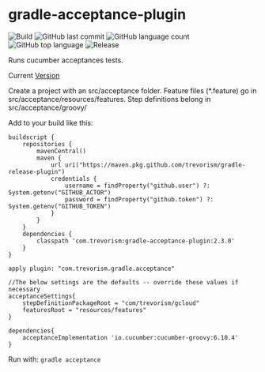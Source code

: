 # gradle-acceptance-plugin
![Build](https://github.com/trevorism/gradle-acceptance-plugin/actions/workflows/build.yml/badge.svg)
![GitHub last commit](https://img.shields.io/github/last-commit/trevorism/gradle-acceptance-plugin)
![GitHub language count](https://img.shields.io/github/languages/count/trevorism/gradle-acceptance-plugin)
![GitHub top language](https://img.shields.io/github/languages/top/trevorism/gradle-acceptance-plugin)
![Release](https://img.shields.io/github/v/release/trevorism/gradle-acceptance-plugin?display_name=tag)

Runs cucumber acceptances tests. 

Current [Version](https://github.com/trevorism/gradle-acceptance-plugin/releases/latest)

Create a project with an src/acceptance folder. Feature files (*.feature) go in src/acceptance/resources/features. 
Step definitions belong in src/acceptance/groovy/<package name>


Add to your build like this:
```
buildscript {
	repositories {
        mavenCentral()
        maven {
            url uri("https://maven.pkg.github.com/trevorism/gradle-release-plugin")
            credentials {
                username = findProperty("github.user") ?: System.getenv("GITHUB_ACTOR")
                password = findProperty("github.token") ?: System.getenv("GITHUB_TOKEN")
            }
        }
    }
	dependencies {
        classpath 'com.trevorism:gradle-acceptance-plugin:2.3.0'
    }
}

apply plugin: "com.trevorism.gradle.acceptance"

//The below settings are the defaults -- override these values if necessary
acceptanceSettings{
    stepDefinitionPackageRoot = "com/trevorism/gcloud"
    featuresRoot = "resources/features"
}

dependencies{
    acceptanceImplementation 'io.cucumber:cucumber-groovy:6.10.4'
}

```

Run with:
`gradle acceptance`